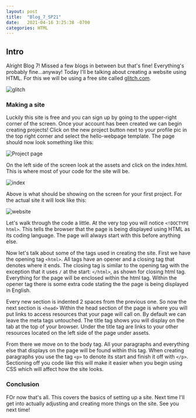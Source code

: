 ```yaml
---
layout: post
title:  "Blog_7_SP21"
date:   2021-04-16 3:25:38 -0700
categories: HTML
---
```

## Intro
Alright Blog 7! Missed a few blogs in between but that's fine! Everything's probably fine...anyway! Today
I'll be talking about creating a website using HTML. For this we will be using a free site called
[glitch.com](https://glitch.com).

![glitch](https://i.imgur.com/yssM8zE.png)

### Making a site
Luckily this site is free and you can sign up by going to the upper-right corner of the screen. Once your
account has been created we can begin creating projects! Click on the new project button next to your
profile pic in the top right corner and select the hello-webpage template. The page should now look
something like this:

![Project page](https://i.imgur.com/ngNRpj9.png)

On the left side of the screen look at the assets and click on the index.html. This is where most of your
code for the site will be.

![index](https://i.imgur.com/uf1nKM9.png)

Above is what should be showing on the screen for your first project. For the actual site it will look
like this:

![website](https://i.imgur.com/Sinx4HB.png)

Let's walk through the code a little. At the very top you will notice `<!DOCTYPE html>`. This tells the
browser that the page is being displayed using HTML as its coding language. The page will always start
with this before anything else.

Now let's talk about some of the tags used in creating the site. First we have the opening tag `<html>`.
All tags have an opener and a closing tag that denotes where it ends. The closing tag is similar to the
opening tag with the exception that it uses `/` at the start: `</html>`, as shown for closing html tag.
Everything for the page will be enclosed within the html tag. Within the opener tag there is some extra
code stating the the page is being displayed in English.

Every new section is indented 2 spaces from the previous one. So now the next section is `<head>` Within
the head section of the page is where you will put links to access resources that your page will call on.
By default we can leave the meta tags untouched. The title tag shows you will display on the tab at the
top of your browser. Under the title tag are links to your other resources located on the left side of the page under assets.

From there we move on to the body tag. All your paragraphs and everything else that displays on the page
will be found within this tag. When creating paragraphs you use the tag `<p>` to denote its start and
finish it off with `</p>`. Sectioning off you code like this will make it easier when you begin using CSS
which will affect how the site looks.

### Conclusion
FOr now that's all. This covers the basics of setting up a site. Next time I'll get into actually
adjusting and creating more things on the site. See you next time!

